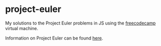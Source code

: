 # project-euler

My solutions to the Project Euler problems in JS using the [freecodecamp](https://www.freecodecamp.org/) virtual machine.

Information on Project Euler can be found [here](https://projecteuler.net/).
